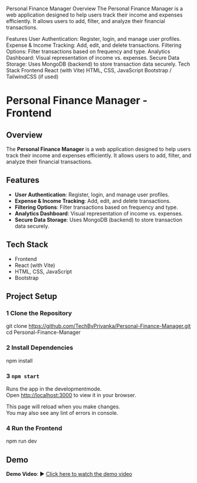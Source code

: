 Personal Finance Manager 
Overview
The Personal Finance Manager is a web application designed to help users track their income and expenses efficiently. It allows users to add, filter, and analyze their financial transactions.

Features
User Authentication: Register, login, and manage user profiles.
Expense & Income Tracking: Add, edit, and delete transactions.
Filtering Options: Filter transactions based on frequency and type.
Analytics Dashboard: Visual representation of income vs. expenses.
Secure Data Storage: Uses MongoDB (backend) to store transaction data securely.
Tech Stack
Frontend
React (with Vite)
HTML, CSS, JavaScript
Bootstrap / TailwindCSS (if used)


#  Personal Finance Manager - Frontend  

## Overview  
The **Personal Finance Manager** is a web application designed to help users track their income and expenses efficiently. It allows users to add, filter, and analyze their financial transactions.  

## Features  
- **User Authentication**: Register, login, and manage user profiles.
- **Expense & Income Tracking**: Add, edit, and delete transactions.
- **Filtering Options**: Filter transactions based on frequency and type.
- **Analytics Dashboard**: Visual representation of income vs. expenses.
- **Secure Data Storage**: Uses MongoDB (backend) to store transaction data securely.
  
## Tech Stack
- Frontend
- React (with Vite)
- HTML, CSS, JavaScript
- Bootstrap  

## Project Setup  

### **1 Clone the Repository**  
git clone https://github.com/TechByPriyanka/Personal-Finance-Manager.git
cd Personal-Finance-Manager

### **2 Install Dependencies**
npm install

### **3 `npm start`**
Runs the app in the developmentmode.\
Open [http://localhost:3000](http://localhost:3000) to view it in your browser.

This page will reload when you make changes.\
You may also see any lint of errors in console.

### **4 Run the Frontend**
npm run dev

## Demo

**Demo Video**: ▶ [Click here to watch the demo video](https://github.com/yourusername/repository-name/blob/main/Demo1.gif)





